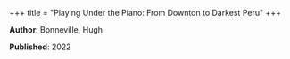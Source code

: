 +++
title = "Playing Under the Piano: From Downton to Darkest Peru"
+++



**Author**: Bonneville, Hugh

**Published**: 2022